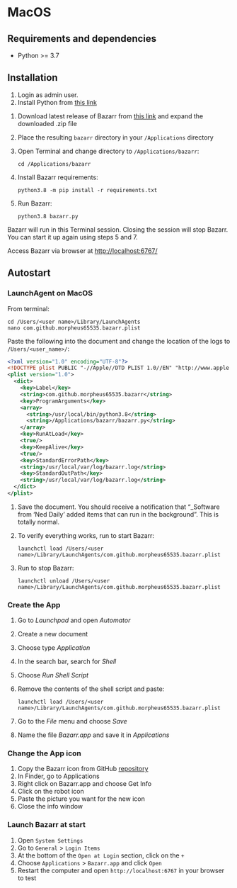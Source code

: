 # MacOS

## Requirements and dependencies

- Python >= 3.7

[comment]: <> (Is this up to date? Is true for Python > 3.8?)

## Installation

1. Login as admin user.
1. Install Python from [this link](https://www.python.org/ftp/python/3.8.6/python-3.8.6-macosx10.9.pkg)

[comment]: <> (Does Python have to be this specific version or is this outdated?)

1. Download latest release of Bazarr from [this link](https://github.com/morpheus65535/bazarr/releases/latest/download/bazarr.zip) and expand the downloaded .zip file
1. Place the resulting `bazarr` directory in your `/Applications` directory
1. Open Terminal and change directory to `/Applications/bazarr`:

   ```shell
   cd /Applications/bazarr
   ```

1. Install Bazarr requirements:

   ```shell
   python3.8 -m pip install -r requirements.txt
   ```

1. Run Bazarr:

   ```shell
   python3.8 bazarr.py
   ```

Bazarr will run in this Terminal session. Closing the session will stop Bazarr. You can start it up again using steps 5 and 7.

Access Bazarr via browser at [http://localhost:6767/](http://localhost:6767/)

## Autostart

### LaunchAgent on MacOS

From terminal:

```shell
cd /Users/<user name>/Library/LaunchAgents
nano com.github.morpheus65535.bazarr.plist
```

Paste the following into the document and change the location of the logs to `/Users/<user_name>/`:

```xml
<?xml version="1.0" encoding="UTF-8"?>
<!DOCTYPE plist PUBLIC "-//Apple//DTD PLIST 1.0//EN" "http://www.apple.com/DTDs/PropertyList-1.0.dtd">
<plist version="1.0">
  <dict>
    <key>Label</key>
    <string>com.github.morpheus65535.bazarr</string>
    <key>ProgramArguments</key>
    <array>
      <string>/usr/local/bin/python3.8</string>
      <string>/Applications/bazarr/bazarr.py</string>
    </array>
    <key>RunAtLoad</key>
    <true/>
    <key>KeepAlive</key>
    <true/>
    <key>StandardErrorPath</key>
    <string>/usr/local/var/log/bazarr.log</string>
    <key>StandardOutPath</key>
    <string>/usr/local/var/log/bazarr.log</string>
  </dict>
</plist>
```

1. Save the document. You should receive a notification that “\_Software from ‘Ned Daily’ added items that can run in the background”. This is totally normal.

1. To verify everything works, run to start Bazarr:

   ```shell
   launchctl load /Users/<user name>/Library/LaunchAgents/com.github.morpheus65535.bazarr.plist
   ```

1. Run to stop Bazarr:

   ```shell
   launchctl unload /Users/<user name>/Library/LaunchAgents/com.github.morpheus65535.bazarr.plist
   ```

### Create the App

1. Go to _Launchpad_ and open _Automator_
1. Create a new document
1. Choose type _Application_
1. In the search bar, search for _Shell_
1. Choose _Run Shell Script_
1. Remove the contents of the shell script and paste:

   ```shell
   launchctl load /Users/<user name>/Library/LaunchAgents/com.github.morpheus65535.bazarr.plist
   ```
   
1. Go to the _File_ menu and choose _Save_
1. Name the file _Bazarr.app_ and save it in _Applications_

### Change the App icon

1. Copy the Bazarr icon from GitHub [repository](https://raw.githubusercontent.com/morpheus65535/bazarr/master/frontend/public/images/logo128.png)
1. In Finder, go to Applications
1. Right click on Bazarr.app and choose Get Info
1. Click on the robot icon
1. Paste the picture you want for the new icon
1. Close the info window

### Launch Bazarr at start

1. Open `System Settings`
1. Go to `General` > `Login Items`
1. At the bottom of the `Open at Login` section, click on the `+`
1. Choose `Applications` > `Bazarr.app` and click `Open`
1. Restart the computer and open `http://localhost:6767` in your browser to test

